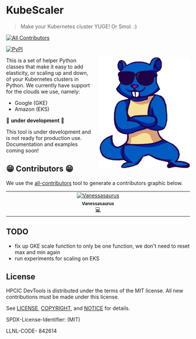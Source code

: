 # KubeScaler

> Make your Kubernetes cluster YUGE! Or Smol. :)

<!-- ALL-CONTRIBUTORS-BADGE:START - Do not remove or modify this section -->
[![All Contributors](https://img.shields.io/badge/all_contributors-1-orange.svg?style=flat-square)](#contributors-)
<!-- ALL-CONTRIBUTORS-BADGE:END -->
[![PyPI](https://img.shields.io/pypi/v/kubescaler)](https://pypi.org/project/kubescaler/)

<a target="_blank" rel="noopener noreferrer" href="https://github.com/converged-computing/kubescaler/blob/main/docs/assets/img/logo-transparent.png">
    <img align="right" style="width: 250px; float: right; padding-left: 20px;" src="https://github.com/converged-computing/kubescaler/raw/main/docs/assets/img/logo-transparent.png" alt="KubeScaler Logo">
</a>

This is a set of helper Python classes that make it easy to add elasticity, or scaling
up and down, of your Kubernetes clusters in Python. We currently have support for the clouds
we use, namely:

- Google (GKE)
- Amazon (EKS)

🚧️ **under development** 🚧️

This tool is under development and is not ready for production use. Documentation
and examples coming soon!

## 😁️ Contributors 😁️

We use the [all-contributors](https://github.com/all-contributors/all-contributors)
tool to generate a contributors graphic below.

<!-- ALL-CONTRIBUTORS-LIST:START - Do not remove or modify this section -->
<!-- prettier-ignore-start -->
<!-- markdownlint-disable -->
<table>
  <tbody>
    <tr>
      <td align="center" valign="top" width="14.28%"><a href="https://vsoch.github.io"><img src="https://avatars.githubusercontent.com/u/814322?v=4?s=100" width="100px;" alt="Vanessasaurus"/><br /><sub><b>Vanessasaurus</b></sub></a><br /><a href="https://github.com/converged-computing/kubescaler/commits?author=vsoch" title="Code">💻</a></td>
    </tr>
  </tbody>
</table>

<!-- markdownlint-restore -->
<!-- prettier-ignore-end -->

<!-- ALL-CONTRIBUTORS-LIST:END -->

## TODO

 - fix up GKE scale function to only be one function, we don't need to reset max and min again
 - run experiments for scaling on EKS

## License

HPCIC DevTools is distributed under the terms of the MIT license.
All new contributions must be made under this license.

See [LICENSE](https://github.com/converged-computing/kubescaler/blob/main/LICENSE),
[COPYRIGHT](https://github.com/converged-computing/kubescaler/blob/main/COPYRIGHT), and
[NOTICE](https://github.com/converged-computing/kubescaler/blob/main/NOTICE) for details.

SPDX-License-Identifier: (MIT)

LLNL-CODE- 842614
